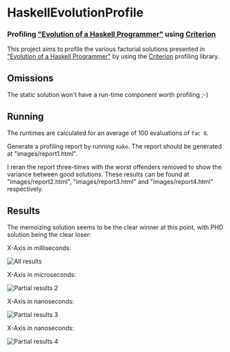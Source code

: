 HaskellEvolutionProfile
=======================

### Profiling ["Evolution of a Haskell Programmer"](http://www.willamette.edu/~fruehr/haskell/evolution.html) using [Criterion](http://hackage.haskell.org/package/criterion)

This project aims to profile the various factorial solutions presented in ["Evolution of a Haskell Programmer"](http://www.willamette.edu/~fruehr/haskell/evolution.html)
by using the [Criterion](http://hackage.haskell.org/package/criterion) profiling library.

## Omissions

The static solution won't have a run-time component worth profiling ;-)

## Running

The runtimes are calculated for an average of 100 evaluations of `fac 8`.

Generate a profiling report by running `make`.  The report should be generated
at "images/report1.html".

I reran the report three-times with the worst offenders removed to
show the variance between good solutions. These results can be
found at "images/report2.html", "images/report3.html" and "images/report4.html"
respectively.

## Results

The memoizing solution seems to be the clear winner at this point, with PHD
solution being the clear loser:

X-Axis in milliseconds:

<img src="https://raw.github.com/sordina/HaskellEvolutionProfile/master/images/1.png" alt="All results" />

X-Axis in microseconds:

<img src="https://raw.github.com/sordina/HaskellEvolutionProfile/master/images/2.png" alt="Partial results 2" />

X-Axis in nanoseconds:

<img src="https://raw.github.com/sordina/HaskellEvolutionProfile/master/images/3.png" alt="Partial results 3" />

X-Axis in nanoseconds:

<img src="https://raw.github.com/sordina/HaskellEvolutionProfile/master/images/4.png" alt="Partial results 4" />
